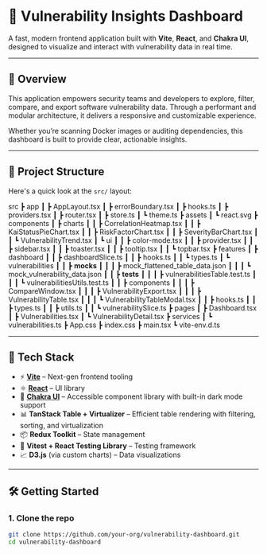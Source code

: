 # 🔐 Vulnerability Insights Dashboard

A fast, modern frontend application built with **Vite**, **React**, and **Chakra UI**, designed to visualize and interact with vulnerability data in real time.

---

## 🚀 Overview

This application empowers security teams and developers to explore, filter, compare, and export software vulnerability data. Through a performant and modular architecture, it delivers a responsive and customizable experience.

Whether you’re scanning Docker images or auditing dependencies, this dashboard is built to provide clear, actionable insights.

---

## 🧱 Project Structure

Here's a quick look at the `src/` layout:


src
 ┣ app
 ┃ ┣ AppLayout.tsx
 ┃ ┣ errorBoundary.tsx
 ┃ ┣ hooks.ts
 ┃ ┣ providers.tsx
 ┃ ┣ router.tsx
 ┃ ┣ store.ts
 ┃ ┗ theme.ts
 ┣ assets
 ┃ ┗ react.svg
 ┣ components
 ┃ ┣ charts
 ┃ ┃ ┣ CorrelationHeatmap.tsx
 ┃ ┃ ┣ KaiStatusPieChart.tsx
 ┃ ┃ ┣ RiskFactorChart.tsx
 ┃ ┃ ┣ SeverityBarChart.tsx
 ┃ ┃ ┗ VulnerabilityTrend.tsx
 ┃ ┗ ui
 ┃ ┃ ┣ color-mode.tsx
 ┃ ┃ ┣ provider.tsx
 ┃ ┃ ┣ sidebar.tsx
 ┃ ┃ ┣ toaster.tsx
 ┃ ┃ ┣ tooltip.tsx
 ┃ ┃ ┗ topbar.tsx
 ┣ features
 ┃ ┣ dashboard
 ┃ ┃ ┣ dashboardSlice.ts
 ┃ ┃ ┣ hooks.ts
 ┃ ┃ ┗ types.ts
 ┃ ┗ vulnerabilities
 ┃ ┃ ┣ __mocks__
 ┃ ┃ ┃ ┣ mock_flattened_table_data.json
 ┃ ┃ ┃ ┗ mock_vulnerability_data.json
 ┃ ┃ ┣ __tests__
 ┃ ┃ ┃ ┣ vulnerabilitiesTable.test.ts
 ┃ ┃ ┃ ┗ vulnerabilitiesUtils.test.ts
 ┃ ┃ ┣ components
 ┃ ┃ ┃ ┣ CompareWindow.tsx
 ┃ ┃ ┃ ┣ VulnerabilityExport.tsx
 ┃ ┃ ┃ ┣ VulnerabilityTable.tsx
 ┃ ┃ ┃ ┗ VulnerabilityTableModal.tsx
 ┃ ┃ ┣ hooks.ts
 ┃ ┃ ┣ types.ts
 ┃ ┃ ┣ utils.ts
 ┃ ┃ ┗ vulnerabilitySlice.ts
 ┣ pages
 ┃ ┣ Dashboard.tsx
 ┃ ┣ Vulnerabilities.tsx
 ┃ ┗ VulnerabilityDetail.tsx
 ┣ services
 ┃ ┗ vulnerabilities.ts
 ┣ App.css
 ┣ index.css
 ┣ main.tsx
 ┗ vite-env.d.ts


---

## 🧪 Tech Stack

- ⚡ **[Vite](https://vitejs.dev/)** – Next-gen frontend tooling
- ⚛️ **[React](https://reactjs.org/)** – UI library
- 💅 **[Chakra UI](https://chakra-ui.com/)** – Accessible component library with built-in dark mode support
- 📊 **TanStack Table + Virtualizer** – Efficient table rendering with filtering, sorting, and virtualization
- 📦 **Redux Toolkit** – State management
- 🧪 **Vitest + React Testing Library** – Testing framework
- 📈 **D3.js** (via custom charts) – Data visualizations

---

## 🛠️ Getting Started

### 1. Clone the repo

```bash
git clone https://github.com/your-org/vulnerability-dashboard.git
cd vulnerability-dashboard
